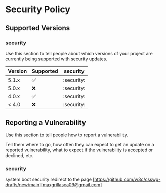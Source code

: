 # Security Policy

## Supported Versions

### security 

Use this section to tell people about which versions of your project are
currently being supported with security updates.

| Version | Supported          |  security |
| ------- | ------------------ |-----------|
| 5.1.x   | :white_check_mark: |:security: |
| 5.0.x   | :x:                |:security: |
| 4.0.x   | :white_check_mark: |:security: |
| < 4.0   | :x:                |:security: |

## Reporting a Vulnerability

Use this section to tell people how to report a vulnerability.

Tell them where to go, how often they can expect to get an update on a
reported vulnerability, what to expect if the vulnerability is accepted or
declined, etc.
### security 
system boot security redirect to the page [https://github.com/w3c/csswg-drafts/new/main][maxgrillasca09@gmail.com]
